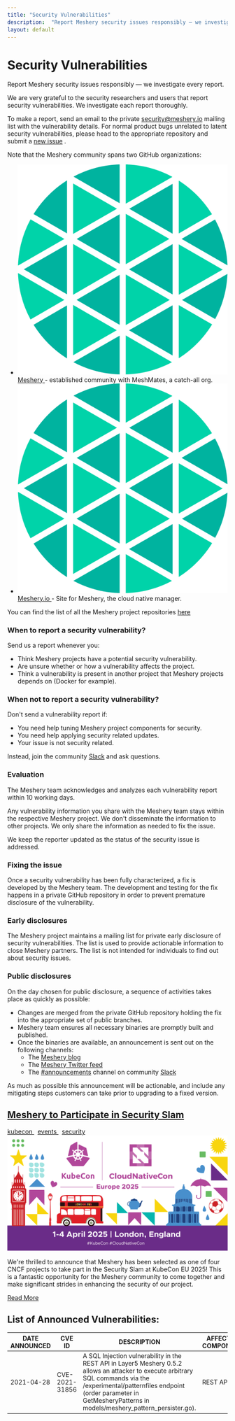 ```yaml
---
title: "Security Vulnerabilities"
description:  "Report Meshery security issues responsibly — we investigate every report."
layout: default
---
```


<div class="security-vulnerabilities">
  <div class="page-header-section">
    <h1>Security Vulnerabilities</h1>
    <p>Report Meshery security issues responsibly — we investigate every report.</p>
  </div>

  <div class="page-content">
    <p>We are very grateful to the security researchers and users that report security vulnerabilities. We investigate each report thoroughly.</p>
    <p>To make a report, send an email to the private <a href="mailto: security@meshery.io">security@meshery.io</a>  mailing list with the vulnerability details. For normal product bugs unrelated to latent security vulnerabilities, please head to the appropriate repository and submit a <a href="https://github.com/meshery/meshery/issues/new/choose">new issue</a> .</p>
    <p>Note that the Meshery community spans two GitHub organizations:</p>
    <ul class="project-org-list">
      <li>
        <a href="https://github.com/meshery">
          <img
              src="/assets/images/logos/meshery-logo.png"
              alt="Meshery organization logo"/>
          Meshery
        </a>
        - established community with MeshMates, a catch-all org.
      </li>
      <li>
        <a href="https://github.com/meshery/meshery.io">
          <img
            src="/assets/images/logos/meshery-logo.png"
            alt="Meshery.io site logo"
          />
          Meshery.io
        </a>
        - Site for Meshery, the cloud native manager.
      </li>
    </ul>
    <p>You can find the list of all the Meshery project repositories <a href="https://github.com/meshery">here</a></p>
    <h3>When to report a security vulnerability?</h3>
    <p>Send us a report whenever you:</p>
    <ul>
      <li>Think Meshery projects have a potential security vulnerability.</li>
      <li>Are unsure whether or how a vulnerability affects the project.</li>
      <li>Think a vulnerability is present in another project that Meshery projects depends on (Docker for example).</li>
    </ul>
    <h3>When not to report a security vulnerability?</h3>
    <p>Don't send a vulnerability report if:</p>
    <ul>
      <li>You need help tuning Meshery project components for security.</li>
      <li>You need help applying security related updates.</li>
      <li>Your issue is not security related.</li>
    </ul>
    <p>Instead, join the community <a href="https://slack.meshery.io/">Slack</a>  and ask questions.</p>
    <h3>Evaluation</h3>
    <p>The Meshery team acknowledges and analyzes each vulnerability report within 10 working days.</p>
    <p>Any vulnerability information you share with the Meshery team stays within the respective Meshery project. We don't disseminate the information to other projects. We only share the information as needed to fix the issue.</p>
    <p>We keep the reporter updated as the status of the security issue is addressed.</p>
    <h3>Fixing the issue</h3>
    <p>Once a security vulnerability has been fully characterized, a fix is developed by the Meshery team. The development and testing for the fix happens in a private GitHub repository in order to prevent premature disclosure of the vulnerability.</p>
    <h3>Early disclosures</h3>
    <p>The Meshery project maintains a mailing list for private early disclosure of security vulnerabilities. The list is used to provide actionable information to close Meshery partners. The list is not intended for individuals to find out about security issues.</p>
    <h3>Public disclosures</h3>
    <p>On the day chosen for public disclosure, a sequence of activities takes place as quickly as possible:</p>
    <ul>
      <li>Changes are merged from the private GitHub repository holding the fix into the appropriate set of public branches.
      </li>
      <li>Meshery team ensures all necessary binaries are promptly built and published.</li>
      <li>Once the binaries are available, an announcement is sent out on the following channels:
        <ul>
          <li>The <a href="https://meshery.io/blog/">Meshery blog</a></li>
          <li>The <a href="https://x.com/mesheryio">Meshery Twitter feed</a></li>
          <li>The <a href="https://mesheryio.slack.com/archives/CSF3PSZT9">#announcements</a> channel on community <a href="https://slack.meshery.io/">Slack</a></li>
        </ul>
      </li>
    </ul>
    <p>As much as possible this announcement will be actionable, and include any mitigating steps customers can take prior to upgrading to a fixed version.</p>
    <!--Security Slam-->
    <div class="blog-post-section">
      <div class="blog-post-header">
        <h2><a href="/blog/2025/03/2025-03-27-meshery-at-kubecon-eu-2025-security-slam/"> Meshery to Participate in Security Slam</a></h2>
      </div>
      <a href="/blog/category/kubecon/" class="btn" > kubecon </a>
      &nbsp; <a href="/blog/category/events/" class="btn" > events </a>
      &nbsp; <a href="/blog/category/security/" class="btn" > security </a>
      <img class="featured-image" src="/assets/images/posts/2025-03-27-meshery-at-kubecon-eu-2025/kubecon-eu-2025.png" alt="Meshery at KubeCon EU 2025 Security Slam announcement banner">
      <div class="blog-post-excerpt">
        <p>We're thrilled to announce that Meshery has been selected as one of four CNCF projects to take part in the Security Slam at KubeCon EU 2025! This is a fantastic opportunity for the Meshery community to come together and make significant strides in enhancing the security of our project.</p>
      </div>
      <a href="/blog/2025/03/2025-03-27-meshery-at-kubecon-eu-2025-security-slam/" class="btn" > Read More </a>
    </div>
    <h2>List of Announced Vulnerabilities:</h2>
    <div class="table-container">
      <table>
        <thead>
            <tr>
                <th>DATE ANNOUNCED</th>
                <th>CVE ID</th>
                <th>DESCRIPTION</th>
                <th>AFFECTED COMPONENT</th>
                <th>VULNERABLE VERSION</th>
                <th>PATCHED VERSION</th>
                <th>FIX DETAILS</th>
                <th>LINKS</th>
            </tr>
        </thead>
        <tbody>
          <tr>
            <td>2021-04-28</td>
            <td>CVE-2021-31856</td>
            <td>A SQL Injection vulnerability in the REST API in Layer5 Meshery 0.5.2 allows an attacker to execute arbitrary SQL commands via the /experimental/patternfiles endpoint (order parameter in GetMesheryPatterns in models/meshery_pattern_persister.go).</td>
            <td>REST API</td>
            <td>v0.5.2</td>
            <td>v0.5.3</td>
            <td><a href="https://github.com/meshery/meshery/pull/2745">fix pull</a></td> 
            <td><a href="https://cve.mitre.org/cgi-bin/cvename.cgi?name=CVE-2021-31856">mitre</a>, <a href="https://github.com/ssst0n3/CVE-2021-31856">details</a></td>
          </tr>
        </tbody>
      </table>
    </div>
  </div>
</div>